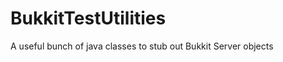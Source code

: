 BukkitTestUtilities
===================

A useful bunch of java classes to stub out Bukkit Server objects